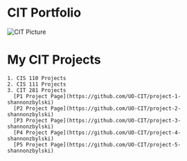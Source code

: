 


# CIT Portfolio
  ![CIT Picture](https://pixabay.com/en/photos/computer%20science/)


# My CIT Projects
    1. CIS 110 Projects
    2. CIS 111 Projects
    3. CIT 281 Projects
      [P1 Project Page](https://github.com/UO-CIT/project-1-shannonzbylski)
      [P2 Project Page](https://github.com/UO-CIT/project-2-shannonzbylski)
      [P3 Project Page](https://github.com/UO-CIT/project-3-shannonzbylski)
      [P4 Project Page](https://github.com/UO-CIT/project-4-shannonzbylski)
      [P5 Project Page](https://github.com/UO-CIT/project-5-shannonzbylski)
